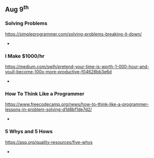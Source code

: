 ## Aug 9<sup>th</sup>

### Solving Problems
https://simpleprogrammer.com/solving-problems-breaking-it-down/

- 

### I Make $1000/hr
https://medium.com/swlh/pretend-your-time-is-worth-1-000-hour-and-youll-become-100x-more-productive-f04628bb3e6d

- 


### How To Think Like a Programmer
https://www.freecodecamp.org/news/how-to-think-like-a-programmer-lessons-in-problem-solving-d1d8bf1de7d2/

- 


### 5 Whys and 5 Hows
https://asq.org/quality-resources/five-whys

- 
